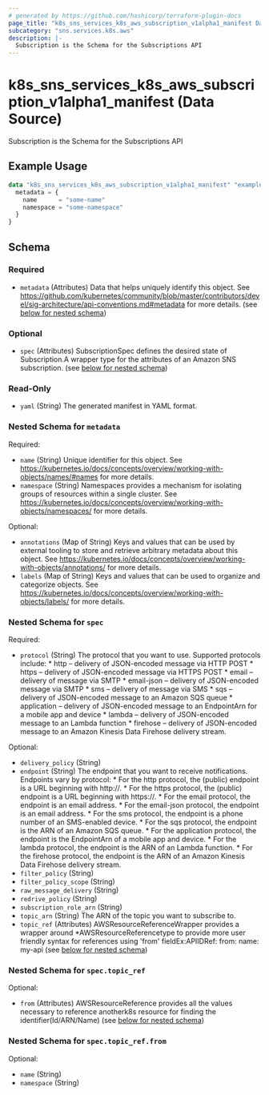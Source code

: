 ```yaml
---
# generated by https://github.com/hashicorp/terraform-plugin-docs
page_title: "k8s_sns_services_k8s_aws_subscription_v1alpha1_manifest Data Source - terraform-provider-k8s"
subcategory: "sns.services.k8s.aws"
description: |-
  Subscription is the Schema for the Subscriptions API
---
```


# k8s_sns_services_k8s_aws_subscription_v1alpha1_manifest (Data Source)

Subscription is the Schema for the Subscriptions API

## Example Usage

```terraform
data "k8s_sns_services_k8s_aws_subscription_v1alpha1_manifest" "example" {
  metadata = {
    name      = "some-name"
    namespace = "some-namespace"
  }
}
```

<!-- schema generated by tfplugindocs -->
## Schema

### Required

- `metadata` (Attributes) Data that helps uniquely identify this object. See https://github.com/kubernetes/community/blob/master/contributors/devel/sig-architecture/api-conventions.md#metadata for more details. (see [below for nested schema](#nestedatt--metadata))

### Optional

- `spec` (Attributes) SubscriptionSpec defines the desired state of Subscription.A wrapper type for the attributes of an Amazon SNS subscription. (see [below for nested schema](#nestedatt--spec))

### Read-Only

- `yaml` (String) The generated manifest in YAML format.

<a id="nestedatt--metadata"></a>
### Nested Schema for `metadata`

Required:

- `name` (String) Unique identifier for this object. See https://kubernetes.io/docs/concepts/overview/working-with-objects/names/#names for more details.
- `namespace` (String) Namespaces provides a mechanism for isolating groups of resources within a single cluster. See https://kubernetes.io/docs/concepts/overview/working-with-objects/namespaces/ for more details.

Optional:

- `annotations` (Map of String) Keys and values that can be used by external tooling to store and retrieve arbitrary metadata about this object. See https://kubernetes.io/docs/concepts/overview/working-with-objects/annotations/ for more details.
- `labels` (Map of String) Keys and values that can be used to organize and categorize objects. See https://kubernetes.io/docs/concepts/overview/working-with-objects/labels/ for more details.


<a id="nestedatt--spec"></a>
### Nested Schema for `spec`

Required:

- `protocol` (String) The protocol that you want to use. Supported protocols include:   * http – delivery of JSON-encoded message via HTTP POST   * https – delivery of JSON-encoded message via HTTPS POST   * email – delivery of message via SMTP   * email-json – delivery of JSON-encoded message via SMTP   * sms – delivery of message via SMS   * sqs – delivery of JSON-encoded message to an Amazon SQS queue   * application – delivery of JSON-encoded message to an EndpointArn for   a mobile app and device   * lambda – delivery of JSON-encoded message to an Lambda function   * firehose – delivery of JSON-encoded message to an Amazon Kinesis Data   Firehose delivery stream.

Optional:

- `delivery_policy` (String)
- `endpoint` (String) The endpoint that you want to receive notifications. Endpoints vary by protocol:   * For the http protocol, the (public) endpoint is a URL beginning with   http://.   * For the https protocol, the (public) endpoint is a URL beginning with   https://.   * For the email protocol, the endpoint is an email address.   * For the email-json protocol, the endpoint is an email address.   * For the sms protocol, the endpoint is a phone number of an SMS-enabled   device.   * For the sqs protocol, the endpoint is the ARN of an Amazon SQS queue.   * For the application protocol, the endpoint is the EndpointArn of a mobile   app and device.   * For the lambda protocol, the endpoint is the ARN of an Lambda function.   * For the firehose protocol, the endpoint is the ARN of an Amazon Kinesis   Data Firehose delivery stream.
- `filter_policy` (String)
- `filter_policy_scope` (String)
- `raw_message_delivery` (String)
- `redrive_policy` (String)
- `subscription_role_arn` (String)
- `topic_arn` (String) The ARN of the topic you want to subscribe to.
- `topic_ref` (Attributes) AWSResourceReferenceWrapper provides a wrapper around *AWSResourceReferencetype to provide more user friendly syntax for references using 'from' fieldEx:APIIDRef:	from:	  name: my-api (see [below for nested schema](#nestedatt--spec--topic_ref))

<a id="nestedatt--spec--topic_ref"></a>
### Nested Schema for `spec.topic_ref`

Optional:

- `from` (Attributes) AWSResourceReference provides all the values necessary to reference anotherk8s resource for finding the identifier(Id/ARN/Name) (see [below for nested schema](#nestedatt--spec--topic_ref--from))

<a id="nestedatt--spec--topic_ref--from"></a>
### Nested Schema for `spec.topic_ref.from`

Optional:

- `name` (String)
- `namespace` (String)
